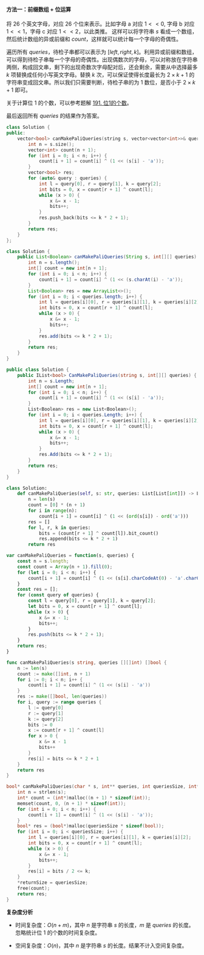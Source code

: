 #### 方法一：前缀数组 + 位运算

将 $26$ 个英文字母，对应 $26$ 个位来表示。比如字母 $\text{a}$ 对应 $1 << 0$, 字母 $\text{b}$ 对应 $1 << 1$，字母 $\text{c}$ 对应 $1 << 2$，以此类推。
这样可以将字符串 $s$ 看成一个数组，然后统计数组的异或前缀和 $\textit{count}$，这样就可以统计每一个字母的奇偶性。

遍历所有 $\textit{queries}$，待检子串都可以表示为 $[\textit{left}, \textit{right}, k]$。利用异或前缀和数组，可以得到待检子串每一个字母的奇偶性。出现偶数次的字母，可以对称放在字符串两侧，构成回文串，剩下的出现奇数次字母配对后，还会剩余，需要从中选择最多 $k$ 项替换成任何小写英文字母。替换 $k$ 次，可以保证使得长度最长为 $2\times k + 1$ 的字符串变成回文串。所以我们只需要判断，待检子串的为 $1$ 数位，是否小于 $2\times k + 1$ 即可。

关于计算位 $1$ 的个数，可以参考题解 [191. 位1的个数](https://leetcode.cn/problems/number-of-1-bits/solution/wei-1de-ge-shu-by-leetcode-solution-jnwf/)。

最后返回所有 $\textit{queries}$ 的结果作为答案。

```C++ [sol1-C++]
class Solution {
public:
    vector<bool> canMakePaliQueries(string s, vector<vector<int>>& queries) {
        int n = s.size();
        vector<int> count(n + 1);
        for (int i = 0; i < n; i++) {
            count[i + 1] = count[i] ^ (1 << (s[i] - 'a'));
        }
        vector<bool> res;
        for (auto& query : queries) {
            int l = query[0], r = query[1], k = query[2];
            int bits = 0, x = count[r + 1] ^ count[l];
            while (x > 0) {
                x &= x - 1;
                bits++;
            }
            res.push_back(bits <= k * 2 + 1);
        }
        return res;
    }
};
```

```Java [sol1-Java]
class Solution {
    public List<Boolean> canMakePaliQueries(String s, int[][] queries) {
        int n = s.length();
        int[] count = new int[n + 1];
        for (int i = 0; i < n; i++) {
            count[i + 1] = count[i] ^ (1 << (s.charAt(i) - 'a'));
        }
        List<Boolean> res = new ArrayList<>();
        for (int i = 0; i < queries.length; i++) {
            int l = queries[i][0], r = queries[i][1], k = queries[i][2];
            int bits = 0, x = count[r + 1] ^ count[l];
            while (x > 0) {
                x &= x - 1;
                bits++;
            }
            res.add(bits <= k * 2 + 1);
        }
        return res;
    }
}
```

```C# [sol1-C#]
public class Solution {
    public IList<bool> CanMakePaliQueries(string s, int[][] queries) {
        int n = s.Length;
        int[] count = new int[n + 1];
        for (int i = 0; i < n; i++) {
            count[i + 1] = count[i] ^ (1 << (s[i] - 'a'));
        }
        List<Boolean> res = new List<Boolean>();
        for (int i = 0; i < queries.Length; i++) {
            int l = queries[i][0], r = queries[i][1], k = queries[i][2];
            int bits = 0, x = count[r + 1] ^ count[l];
            while (x > 0) {
                x &= x - 1;
                bits++;
            }
            res.Add(bits <= k * 2 + 1);
        }
        return res;
    }
}
```

```Python [sol1-Python3]
class Solution:
    def canMakePaliQueries(self, s: str, queries: List[List[int]]) -> List[bool]:
        n = len(s)
        count = [0] * (n + 1)
        for i in range(n):
            count[i + 1] = count[i] ^ (1 << (ord(s[i]) - ord('a')))
        res = []
        for l, r, k in queries:
            bits = (count[r + 1] ^ count[l]).bit_count()
            res.append(bits <= k * 2 + 1)
        return res
```

```JavaScript [sol1-JavaScript]
var canMakePaliQueries = function(s, queries) {
    const n = s.length;
    const count = Array(n + 1).fill(0);
    for (let i = 0; i < n; i++) {
        count[i + 1] = count[i] ^ (1 << (s[i].charCodeAt(0) - 'a'.charCodeAt(0)));
    }
    const res = [];
    for (const query of queries) {
        const l = query[0], r = query[1], k = query[2];
        let bits = 0, x = count[r + 1] ^ count[l];
        while (x > 0) {
            x &= x - 1;
            bits++;
        }
        res.push(bits <= k * 2 + 1);
    }
    return res;
}
```

```Go [sol1-Go]
func canMakePaliQueries(s string, queries [][]int) []bool {
    n := len(s)
    count := make([]int, n + 1)
    for i := 0; i < n; i++ {
        count[i + 1] = count[i] ^ (1 << (s[i] - 'a'))
    }
    res := make([]bool, len(queries))
    for i, query := range queries {
        l := query[0]
        r := query[1]
        k := query[2]
        bits := 0
        x := count[r + 1] ^ count[l]
        for x > 0 {
            x &= x - 1
            bits++
        }
        res[i] = bits <= k * 2 + 1
    }
    return res
}
```

```C [sol1-C]
bool* canMakePaliQueries(char * s, int** queries, int queriesSize, int* queriesColSize, int* returnSize) {
    int n = strlen(s);
    int* count = (int*)malloc((n + 1) * sizeof(int));
    memset(count, 0, (n + 1) * sizeof(int));
    for (int i = 0; i < n; i++) {
        count[i + 1] = count[i] ^ (1 << (s[i] - 'a'));
    }
    bool* res = (bool*)malloc(queriesSize * sizeof(bool));
    for (int i = 0; i < queriesSize; i++) {
        int l = queries[i][0], r = queries[i][1], k = queries[i][2];
        int bits = 0, x = count[r + 1] ^ count[l];
        while (x > 0) {
            x &= x - 1;
            bits++;
        }
        res[i] = bits / 2 <= k;
    }
    *returnSize = queriesSize;
    free(count);
    return res;
}
```

**复杂度分析**

+ 时间复杂度：$O(n + m)$，其中 $n$ 是字符串 $s$ 的长度，$m$ 是 $\textit{queries}$ 的长度。忽略统计位 $1$ 的个数的时间复杂度。

+ 空间复杂度：$O(n)$，其中 $n$ 是字符串 $s$ 的长度。结果不计入空间复杂度。